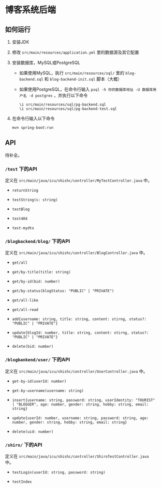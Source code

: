 # 博客系统后端

## 如何运行

1. 安装JDK

2. 修改 `src/main/resources/application.yml` 里的数据源及其它配置

3. 安装数据库，MySQL或PostgreSQL
    - 如果使用MySQL，执行 `src/main/resources/sql/` 里的 `blog-backend.sql` 和 `blog-backend-init.sql` 脚本（大概）
    - 如果使用PostgreSQL，在命令行输入 `psql -h 你的数据库地址 -U 数据库用户名 -d postgres` ，并执行以下命令

        ```psql
        \i src/main/resources/sql/pg-backend.sql
        \i src/main/resources/sql/pg-backend-test.sql
        ```

4. 在命令行输入以下命令

    ```sh
    mvn spring-boot:run
    ```

## API

待补全。

### `/test` 下的API

定义在 `src/main/java/icu/shishc/controller/MyTestController.java` 中。

- `returnString`

- `testString(s: string)`

- `testBlog`

- `test404`

- `test-mydto`

### `/blogbackend/blog/` 下的API

定义在 `src/main/java/icu/shishc/controller/BlogController.java` 中。

- `get/all`

- `get/by-title(title: string)`

- `get/by-id(bid: number)`

- `get/by-status(blogStatus: "PUBLIC" | "PRIVATE")`

- `get/all-like`

- `get/all-read`

- `add{username: string, title: string, content: stirng, status?: "PUBLIC" | "PRIVATE"}`

- `update{blogId: number, title: string, content: stirng, status?: "PUBLIC" | "PRIVATE"}`

- `delete(bid: number)`

### `/blogbankend/user/` 下的API

定义在 `src/main/java/icu/shishc/controller/UserController.java` 中。

- `get-by-id(userId: number)`

- `get-by-username(username: string)`

- `insert{username: string, password: string, userIdentity: "TOURIST" | "BLOGGER", age: number, gender: string, hobby: string, email: string}`

- `update{userId: number, username: string, password: string, age: number, gender: string, hobby: string, email: string}`

- `delete(uid: number)`

### `/shiro/` 下的API

定义在 `src/main/java/icu/shishc/controller/ShiroTestController.java` 中。

- `testLogin(userId: string, password: string)`

- `testIndex`
